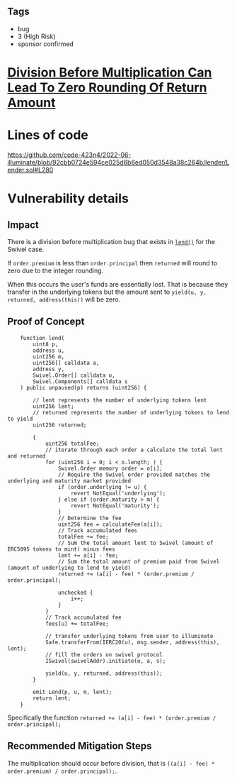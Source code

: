 ## Tags

- bug
- 3 (High Risk)
- sponsor confirmed

# [Division Before Multiplication Can Lead To Zero Rounding Of Return Amount](https://github.com/code-423n4/2022-06-illuminate-findings/issues/48) 

# Lines of code

https://github.com/code-423n4/2022-06-illuminate/blob/92cbb0724e594ce025d6b6ed050d3548a38c264b/lender/Lender.sol#L280


# Vulnerability details

## Impact

There is a division before multiplication bug that exists in [`lend()`](https://github.com/code-423n4/2022-06-illuminate/blob/92cbb0724e594ce025d6b6ed050d3548a38c264b/lender/Lender.sol#L280) for the Swivel case.

If `order.premium` is less than `order.principal` then `returned` will round to zero due to the integer rounding.

When this occurs the user's funds are essentially lost. That is because they transfer in the underlying tokens but the amount sent to `yield(u, y, returned, address(this))` will be zero.

## Proof of Concept

```solidity
    function lend(
        uint8 p,
        address u,
        uint256 m,
        uint256[] calldata a,
        address y,
        Swivel.Order[] calldata o,
        Swivel.Components[] calldata s
    ) public unpaused(p) returns (uint256) {

        // lent represents the number of underlying tokens lent
        uint256 lent;
        // returned represents the number of underlying tokens to lend to yield
        uint256 returned;

        {
            uint256 totalFee;
            // iterate through each order a calculate the total lent and returned
            for (uint256 i = 0; i < o.length; ) {
                Swivel.Order memory order = o[i];
                // Require the Swivel order provided matches the underlying and maturity market provided
                if (order.underlying != u) {
                    revert NotEqual('underlying');
                } else if (order.maturity > m) {
                    revert NotEqual('maturity');
                }
                // Determine the fee
                uint256 fee = calculateFee(a[i]);
                // Track accumulated fees
                totalFee += fee;
                // Sum the total amount lent to Swivel (amount of ERC5095 tokens to mint) minus fees
                lent += a[i] - fee;
                // Sum the total amount of premium paid from Swivel (amount of underlying to lend to yield)
                returned += (a[i] - fee) * (order.premium / order.principal);

                unchecked {
                    i++;
                }
            }
            // Track accumulated fee
            fees[u] += totalFee;

            // transfer underlying tokens from user to illuminate
            Safe.transferFrom(IERC20(u), msg.sender, address(this), lent);
            // fill the orders on swivel protocol
            ISwivel(swivelAddr).initiate(o, a, s);

            yield(u, y, returned, address(this));
        }

        emit Lend(p, u, m, lent);
        return lent;
    }
```

Specifically the function `returned += (a[i] - fee) * (order.premium / order.principal);`

## Recommended Mitigation Steps

The multiplication should occur before division, that is `((a[i] - fee) * order.premium) / order.principal);`.

